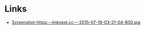 # Links

- [Screenshot-https:--linknest.cc---2015-07-16-03-21-04-800.jpg](http://jxnblk.s3.amazonaws.com/basscss/assets/Screenshot-https:--linknest.cc---2015-07-16-03-21-04-800.jpg)
